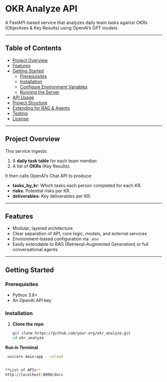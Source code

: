 # OKR Analyze API

A FastAPI-based service that analyzes daily team tasks against OKRs (Objectives & Key Results) using OpenAI’s GPT models.

---

## Table of Contents

- [Project Overview](#project-overview)  
- [Features](#features)  
- [Getting Started](#getting-started)  
  - [Prerequisites](#prerequisites)  
  - [Installation](#installation)  
  - [Configure Environment Variables](#configure-environment-variables)  
  - [Running the Server](#running-the-server)  
- [API Usage](#api-usage)  
- [Project Structure](#project-structure)  
- [Extending for RAG & Agents](#extending-for-rag--agents)  
- [Testing](#testing)  
- [License](#license)  

---

## Project Overview

This service ingests:

1. A **daily task table** for each team member.  
2. A list of **OKRs** (Key Results).  

It then calls OpenAI’s Chat API to produce:

- **tasks_by_kr**: Which tasks each person completed for each KR.  
- **risks**: Potential risks per KR.  
- **deliverables**: Key deliverables per KR.  

---

## Features

- Modular, layered architecture  
- Clear separation of API, core logic, models, and external services  
- Environment-based configuration via `.env`  
- Easily extendable to RAG (Retrieval-Augmented Generation) or full conversational agents  

---

## Getting Started

### Prerequisites

- Python 3.8+  
- An OpenAI API key  

### Installation

1. **Clone the repo**  
   ```bash
   git clone https://github.com/your-org/okr_analyze.git
   cd okr_analyze

 **Run in Terminal**  
   ```bash
    uvicorn main:app --reload


 **List of APIs**  
   http://localhost:8000/docs